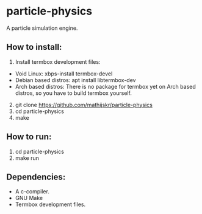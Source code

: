 # particle-physics
A particle simulation engine.

## How to install:
1. Install termbox development files: 
* Void Linux: xbps-install termbox-devel
* Debian based distros: apt install libtermbox-dev 
* Arch based distros: There is no package for termbox yet on Arch based distros, so you have to build termbox yourself.
2. git clone https://github.com/mathijskr/particle-physics
3. cd particle-physics
4. make

## How to run:
1. cd particle-physics
2. make run

## Dependencies:
* A c-compiler.
* GNU Make
* Termbox development files.

